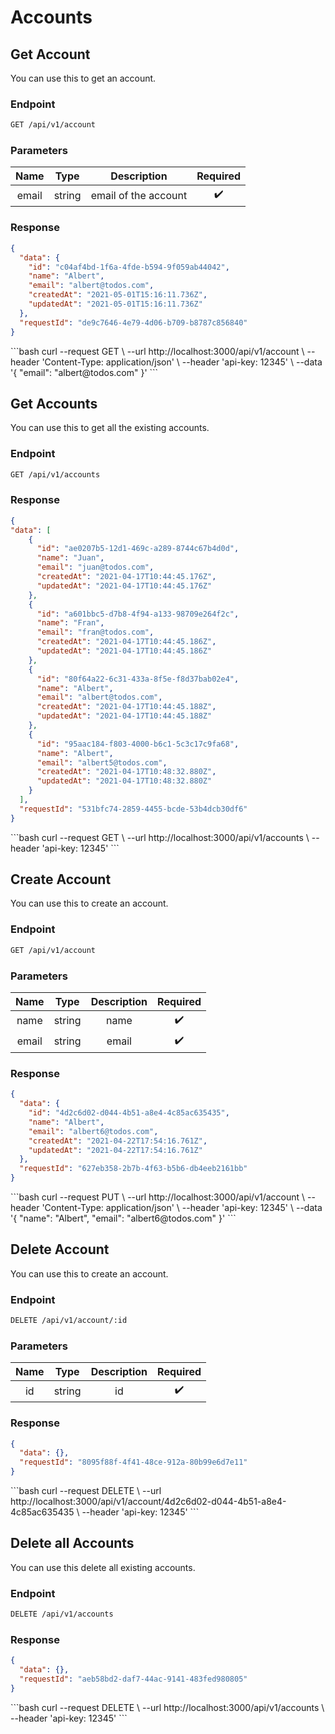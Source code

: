 <Block>

# Accounts

</Block>

<Block>

## Get Account

You can use this to get an account.

### Endpoint

```bash
GET /api/v1/account
```

### Parameters

|   Name   |  Type  | Description |      Required      |
| :------: | :----: | :---------: | :----------------: |
| email | string |  email of the account   | :heavy_check_mark: |

### Response

```json
{
  "data": {
    "id": "c04af4bd-1f6a-4fde-b594-9f059ab44042",
    "name": "Albert",
    "email": "albert@todos.com",
    "createdAt": "2021-05-01T15:16:11.736Z",
    "updatedAt": "2021-05-01T15:16:11.736Z"
  },
  "requestId": "de9c7646-4e79-4d06-b709-b8787c856840"
}
```

<Example>

<CURL>
```bash
curl --request GET \
  --url http://localhost:3000/api/v1/account \
  --header 'Content-Type: application/json' \
  --header 'api-key: 12345' \
  --data '{
	"email": "albert@todos.com"
}'
```

</CURL>

</Example>

</Block>

<Block>

## Get Accounts

You can use this to get all the existing accounts.

### Endpoint

```bash
GET /api/v1/accounts
```

### Response

```json
{
"data": [
    {
      "id": "ae0207b5-12d1-469c-a289-8744c67b4d0d",
      "name": "Juan",
      "email": "juan@todos.com",
      "createdAt": "2021-04-17T10:44:45.176Z",
      "updatedAt": "2021-04-17T10:44:45.176Z"
    },
    {
      "id": "a601bbc5-d7b8-4f94-a133-98709e264f2c",
      "name": "Fran",
      "email": "fran@todos.com",
      "createdAt": "2021-04-17T10:44:45.186Z",
      "updatedAt": "2021-04-17T10:44:45.186Z"
    },
    {
      "id": "80f64a22-6c31-433a-8f5e-f8d37bab02e4",
      "name": "Albert",
      "email": "albert@todos.com",
      "createdAt": "2021-04-17T10:44:45.188Z",
      "updatedAt": "2021-04-17T10:44:45.188Z"
    },
    {
      "id": "95aac184-f803-4000-b6c1-5c3c17c9fa68",
      "name": "Albert",
      "email": "albert5@todos.com",
      "createdAt": "2021-04-17T10:48:32.880Z",
      "updatedAt": "2021-04-17T10:48:32.880Z"
    }
  ],
  "requestId": "531bfc74-2859-4455-bcde-53b4dcb30df6"
}
```

<Example>

<CURL>
```bash
curl --request GET \
  --url http://localhost:3000/api/v1/accounts \
  --header 'api-key: 12345'
```

</CURL>

</Example>

</Block>

<Block>

## Create Account

You can use this to create an account.

### Endpoint

```bash
GET /api/v1/account
```

### Parameters

|   Name   |  Type  | Description |      Required      |
| :------: | :----: | :---------: | :----------------: |
| name | string |  name   | :heavy_check_mark: |
| email | string |  email   | :heavy_check_mark: |


### Response

```json
{
  "data": {
    "id": "4d2c6d02-d044-4b51-a8e4-4c85ac635435",
    "name": "Albert",
    "email": "albert6@todos.com",
    "createdAt": "2021-04-22T17:54:16.761Z",
    "updatedAt": "2021-04-22T17:54:16.761Z"
  },
  "requestId": "627eb358-2b7b-4f63-b5b6-db4eeb2161bb"
}
```

<Example>

<CURL>
```bash
curl --request PUT \
  --url http://localhost:3000/api/v1/account \
  --header 'Content-Type: application/json' \
  --header 'api-key: 12345' \
  --data '{
	"name": "Albert",
	"email": "albert6@todos.com"
}'
```

</CURL>

</Example>

</Block>

<Block>

## Delete Account

You can use this to create an account.

### Endpoint

```bash
DELETE /api/v1/account/:id
```

### Parameters

|   Name   |  Type  | Description |      Required      |
| :------: | :----: | :---------: | :----------------: |
| id | string |  id   | :heavy_check_mark: |

### Response

```json
{
  "data": {},
  "requestId": "8095f88f-4f41-48ce-912a-80b99e6d7e11"
}
```

<Example>

<CURL>
```bash
curl --request DELETE \
  --url http://localhost:3000/api/v1/account/4d2c6d02-d044-4b51-a8e4-4c85ac635435 \
  --header 'api-key: 12345'
```

</CURL>

</Example>

</Block>

<Block>

## Delete all Accounts

You can use this delete all existing accounts.

### Endpoint

```bash
DELETE /api/v1/accounts
```

### Response

```json
{
  "data": {},
  "requestId": "aeb58bd2-daf7-44ac-9141-483fed980805"
}
```

<Example>

<CURL>
```bash
curl --request DELETE \
  --url http://localhost:3000/api/v1/accounts \
  --header 'api-key: 12345'
```

</CURL>

</Example>

</Block>

<Block>

</Block>
